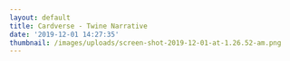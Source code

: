 ```yaml
---
layout: default
title: Cardverse - Twine Narrative
date: '2019-12-01 14:27:35'
thumbnail: /images/uploads/screen-shot-2019-12-01-at-1.26.52-am.png
---
```


